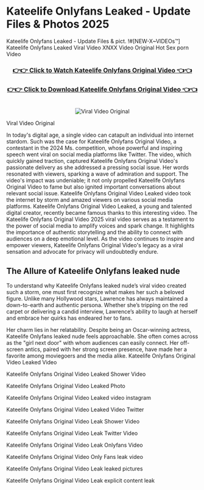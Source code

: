 # Kateelife Onlyfans Leaked - Update Files & Photos 2025

Kateelife Onlyfans Leaked - Update Files & pict. !#[NEW-X~VIDEOs™] Kateelife Onlyfans Leaked Viral Video XNXX Video Original Hot Sex porn Video
<br>
<div align="center">
<h3><a href="https://links2leaks.com/kateelife" rel="nofollow">👉👉 Click to Watch Kateelife Onlyfans Original Video 👈👈</a></h3>
<h3><a href="https://links2leaks.com/kateelife" rel="nofollow">👉👉 Click to Download Kateelife Onlyfans Original Video 👈👈</a></h3>
<br>
<a href="https://links2leaks.com/kateelife" rel="nofollow"><img src="https://i.ibb.co/Gkj2r4b/banner.png" alt="Viral Video Original" style="max-width: 100%; display: inline-block;" data-target="animated-image.originalImage"></a>
</div>

Viral Video Original

In today's digital age, a single video can catapult an individual into internet stardom. Such was the case for Kateelife Onlyfans Original Video, a contestant in the 2024 Ms. competition, whose powerful and inspiring speech went viral on social media platforms like Twitter.
The video, which quickly gained traction, captured Kateelife Onlyfans Original Video's passionate delivery as she addressed a pressing social issue. Her words resonated with viewers, sparking a wave of admiration and support. The video's impact was undeniable; it not only propelled Kateelife Onlyfans Original Video to fame but also ignited important conversations about relevant social issue.
Kateelife Onlyfans Original Video Leaked video took the internet by storm and amazed viewers on various social media platforms. Kateelife Onlyfans Original Video Leaked, a young and talented digital creator, recently became famous thanks to this interesting video.
The Kateelife Onlyfans Original Video 2025 viral video serves as a testament to the power of social media to amplify voices and spark change. It highlights the importance of authentic storytelling and the ability to connect with audiences on a deep emotional level. As the video continues to inspire and empower viewers, Kateelife Onlyfans Original Video's legacy as a viral sensation and advocate for privacy will undoubtedly endure.

<h2>The Allure of Kateelife Onlyfans leaked nude</h2>


To understand why Kateelife Onlyfans leaked nude’s viral video created such a storm, one must first recognize what makes her such a beloved figure. Unlike many Hollywood stars, Lawrence has always maintained a down-to-earth and authentic persona. Whether she’s tripping on the red carpet or delivering a candid interview, Lawrence’s ability to laugh at herself and embrace her quirks has endeared her to fans.

Her charm lies in her relatability. Despite being an Oscar-winning actress, Kateelife Onlyfans leaked nude feels approachable. She often comes across as the "girl next door" with whom audiences can easily connect. Her off-screen antics, paired with her strong screen presence, have made her a favorite among moviegoers and the media alike.
Kateelife Onlyfans Original Video Leaked Video

Kateelife Onlyfans Original Video Leaked Shower Video

Kateelife Onlyfans Original Video Leaked Photo

Kateelife Onlyfans Original Video Leaked video instagram

Kateelife Onlyfans Original Video Leaked Video Twitter

Kateelife Onlyfans Original Video Leak Shower Video

Kateelife Onlyfans Original Video Leak Twitter Video

Kateelife Onlyfans Original Video Leak Onlyfans Video

Kateelife Onlyfans Original Video Only Fans leak video

Kateelife Onlyfans Original Video Leak leaked pictures

Kateelife Onlyfans Original Video Leak explicit content leak